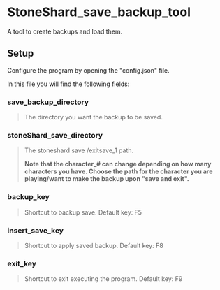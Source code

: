 # StoneShard_save_backup_tool
 A tool to create backups and load them.

## Setup
  Configure the program by opening the "config.json" file.
  
  In this file you will find the following fields:
   

### save_backup_directory
 > The directory you want the backup to be saved.
 
 
 
### stoneShard_save_directory
 > The stoneshard save /exitsave_1 path.
 > 
 >**Note that the character_# can change depending on how many characters you have. Choose the path for the character you are playing/want to make the backup upon "save and exit".**

### backup_key
 > Shortcut to backup save.
 > Default key: F5

### insert_save_key
 > Shortcut to apply saved backup.
 > Default key: F8

### exit_key
 > Shortcut to exit executing the program.
 > Default key: F9
    
